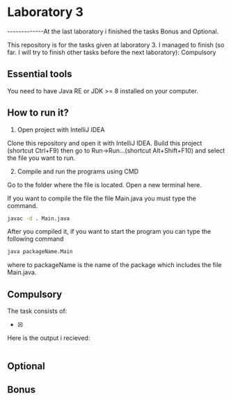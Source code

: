 # Laboratory 3

-------------At the last laboratory i finished the tasks Bonus and Optional.

This repository is for the tasks given at laboratory 3. I managed to finish (so far. I will try to finish other tasks before the next laboratory): Compulsory

## Essential tools

You need to have Java RE or JDK >= 8 installed on your computer.

## How to run it?

1. Open project with IntelliJ IDEA

Clone this repository and open it with IntelliJ IDEA. Build this project
(shortcut Ctrl+F9) then go to Run->Run...(shortcut Alt+Shift+F10) and select
the file you want to run.

2. Compile and run the programs using CMD

Go to the folder where the file is located. Open a new terminal here.

If you want to compile the file the file Main.java you must type the command.

```bash
javac -d . Main.java
```

After you compiled it, if you want to start the program you can type the
following command

```bash
java packageName.Main
```

where to packageName is the name of the package which includes the file Main.java.


## Compulsory
The task consists of:<br />

- [x] 

Here is the output i recieved:<br />
```dif

```
## Optional

## Bonus
